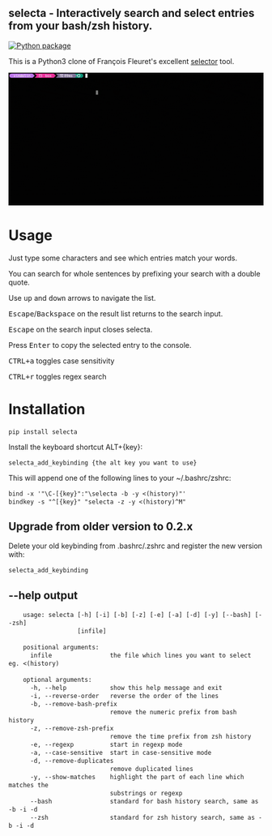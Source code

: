selecta - Interactively search and select entries from your bash/zsh history.
-----------------------------------------------------------------------------

[![Python package](https://github.com/vindolin/selecta/actions/workflows/python-package.yml/badge.svg?branch=master)](https://github.com/vindolin/selecta/actions/workflows/python-package.yml)

This is a Python3 clone of François Fleuret's excellent [selector](https://fleuret.org/cgi-bin/gitweb/gitweb.cgi?p=selector.git;a=summary) tool.

[![Screencast](https://raw.githubusercontent.com/vindolin/selecta/master/screencast.gif)](https://raw.githubusercontent.com/vindolin/selecta/master/screencast.gif)


Usage
=====
Just type some characters and see which entries match your words.

You can search for whole sentences by prefixing your search with a double quote.

Use <kbd>up</kbd> and <kbd>down</kbd> arrows to navigate the list.

<kbd>Escape</kbd>/<kbd>Backspace</kbd> on the result list returns to the search input.

<kbd>Escape</kbd> on the search input closes selecta.

Press <kbd>Enter</kbd> to copy the selected entry to the console.

<kbd>CTRL+a</kbd> toggles case sensitivity

<kbd>CTRL+r</kbd> toggles regex search

Installation
============

```console
pip install selecta
```
Install the keyboard shortcut ALT+{key}:

```console
selecta_add_keybinding {the alt key you want to use}
```

This will append one of the following lines to your ~/.bashrc/zshrc:

```console
bind -x '"\C-[{key}":"\selecta -b -y <(history)"'
bindkey -s "^[{key}" "selecta -z -y <(history)^M"
```

Upgrade from older version to 0.2.x
-----------------------------------
Delete your old keybinding from .bashrc/.zshrc and register the new version with:
```console
selecta_add_keybinding
```


--help output
-------------

```
    usage: selecta [-h] [-i] [-b] [-z] [-e] [-a] [-d] [-y] [--bash] [--zsh]
                   [infile]

    positional arguments:
      infile                the file which lines you want to select eg. <(history)

    optional arguments:
      -h, --help            show this help message and exit
      -i, --reverse-order   reverse the order of the lines
      -b, --remove-bash-prefix
                            remove the numeric prefix from bash history
      -z, --remove-zsh-prefix
                            remove the time prefix from zsh history
      -e, --regexp          start in regexp mode
      -a, --case-sensitive  start in case-sensitive mode
      -d, --remove-duplicates
                            remove duplicated lines
      -y, --show-matches    highlight the part of each line which matches the
                            substrings or regexp
      --bash                standard for bash history search, same as -b -i -d
      --zsh                 standard for zsh history search, same as -b -i -d
```
